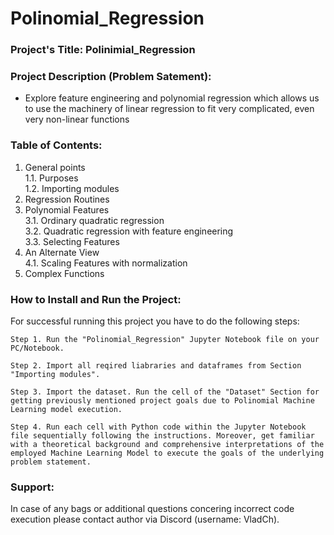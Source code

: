 # Polinomial_Regression

### Project's Title: Polinimial_Regression


### Project Description (Problem Satement): 
- Explore feature engineering and polynomial regression which allows us to use the machinery of linear regression to fit very complicated, even very non-linear functions


### Table of Contents:
1. General points\
    1.1. Purposes\
    1.2. Importing modules
2. Regression Routines
3. Polynomial Features\
    3.1. Ordinary quadratic regression\
    3.2. Quadratic regression with feature engineering\
    3.3. Selecting Features
4. An Alternate View\
    4.1. Scaling Features with normalization
5. Complex Functions


### How to Install and Run the Project:

For successful running this project you have to do the following steps:

	Step 1. Run the "Polinomial_Regression" Jupyter Notebook file on your PC/Notebook.

	Step 2. Import all reqired liabraries and dataframes from Section "Importing modules".

	Step 3. Import the dataset. Run the cell of the "Dataset" Section for getting previously mentioned project goals due to Polinomial Machine Learning model execution.

	Step 4. Run each cell with Python code within the Jupyter Notebook file sequentially following the instructions. Moreover, get familiar with a theoretical background and comprehensive interpretations of the employed Machine Learning Model to execute the goals of the underlying problem statement.


### Support:

In case of any bags or additional questions concering incorrect code execution please contact author via Discord (username: VladCh).
